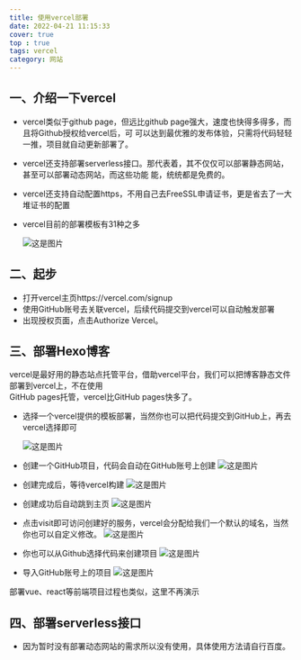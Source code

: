 ```yaml
---
title: 使用vercel部署  
date: 2022-04-21 11:15:33  
cover: true  
top : true  
tags: vercel  
category: 网站
---
```


## 一、介绍一下vercel
- vercel类似于github page，但远比github page强大，速度也快得多得多，而且将Github授权给vercel后，可
  可以达到最优雅的发布体验，只需将代码轻轻一推，项目就自动更新部署了。
- vercel还支持部署serverless接口。那代表着，其不仅仅可以部署静态网站，甚至可以部署动态网站，而这些功能
  能，统统都是免费的。
- vercel还支持自动配置https，不用自己去FreeSSL申请证书，更是省去了一大堆证书的配置
- vercel目前的部署模板有31种之多

  ![这是图片](/img/421/selectTemplate.png "Magic Gardens")
<!--more-->

## 二、起步
- 打开vercel主页https://vercel.com/signup  
- 使用GitHub账号去关联vercel，后续代码提交到vercel可以自动触发部署  
- 出现授权页面，点击Authorize Vercel。
 
## 三、部署Hexo博客
vercel是最好用的静态站点托管平台，借助vercel平台，我们可以把博客静态文件部署到vercel上，不在使用  
GitHub pages托管，vercel比GitHub pages快多了。

- 选择一个vercel提供的模板部署，当然你也可以把代码提交到GitHub上，再去vercel选择即可

  ![这是图片](/img/421/select1.png "Magic Gardens")
- 创建一个GitHub项目，代码会自动在GitHub账号上创建
  ![这是图片](/img/421/creat1.png "Magic Gardens")
- 创建完成后，等待vercel构建
  ![这是图片](/img/421/deploy1.png "Magic Gardens")
- 创建成功后自动跳到主页
  ![这是图片](/img/421/success1.png "Magic Gardens")
- 点击visit即可访问创建好的服务，vercel会分配给我们一个默认的域名，当然你也可以自定义修改。
  ![这是图片](/img/421/index1.png "Magic Gardens")
- 你也可以从Github选择代码来创建项目
  ![这是图片](/img/421/import1.png "Magic Gardens")
- 导入GitHub账号上的项目
  ![这是图片](/img/421/import2.png "Magic Gardens")

部署vue、react等前端项目过程也类似，这里不再演示

## 四、部署serverless接口
- 因为暂时没有部署动态网站的需求所以没有使用，具体使用方法请自行百度。